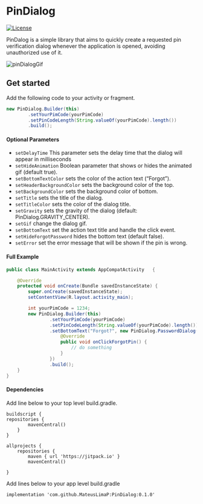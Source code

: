 # PinDialog
[![License](https://img.shields.io/badge/License-Apache%202.0-blue.svg)](https://opensource.org/licenses/Apache-2.0)

PinDalog is a simple library that aims to quickly create a requested pin verification dialog whenever the application is opened, avoiding unauthorized use of it.

![pinDialogGif](https://user-images.githubusercontent.com/76568808/103243749-d5aac900-496b-11eb-815b-edf739039343.gif)

## Get started
Add the following code to your activity or fragment.
````java
new PinDialog.Builder(this)
        .setYourPimCode(yourPimCode)
        .setPinCodeLength(String.valueOf(yourPimCode).length())
        .build();
````

#### Optional Parameters

- ```setDelayTime``` This parameter sets the delay time that the dialog will appear in milliseconds
- ```setHideAnimation``` Boolean parameter that shows or hides the animated gif (default true).
- ```setBottomTextColor``` sets the color of the action text (“Forgot”).
- ```setHeaderBackgroundColor``` sets the background color of the top.
- ```setBackgroundColor``` sets the background color of bottom.
- ```setTitle``` sets the title of the dialog.
- ```setTitleColor``` sets the color of the dialog title.
- ```setGravity``` sets the gravity of the dialog (default: PinDialog.GRAVITY_CENTER).
- ```setGif``` change the dialog gif.
- ```setBottomText``` set the action text title and handle the click event.
- ```setHideForgotPassword``` hides the bottom text (default false).
- ```setError``` set the error message that will be shown if the pin is wrong.

#### Full Example

````java
public class MainActivity extends AppCompatActivity   {

    @Override
    protected void onCreate(Bundle savedInstanceState) {
        super.onCreate(savedInstanceState);
        setContentView(R.layout.activity_main);

        int yourPimCode = 1234;
        new PinDialog.Builder(this)
                .setYourPimCode(yourPimCode)
                .setPinCodeLength(String.valueOf(yourPimCode).length())
                .setBottomText("Forgot?", new PinDialog.PasswordDialog() {
                    @Override
                    public void onClickForgotPin() {
                        // do something 
                    }
                })
                .build();
    }
}
````
#### Dependencies
Add line below to your top level build.gradle.
````
buildscript {
repositories {
        mavenCentral()
    }
}
````
```
allprojects {
    repositories {
        maven { url 'https://jitpack.io' }
        mavenCentral()
        
}
```
Add lines below to your app level build.gradle
```
implementation 'com.github.MateusLimaP:PinDialog:0.1.0'
```
